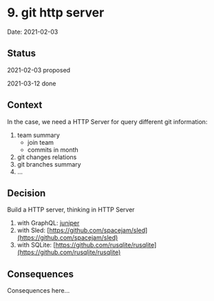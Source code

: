# 9. git http server

Date: 2021-02-03

## Status

2021-02-03 proposed

2021-03-12 done

## Context

In the case, we need a HTTP Server for query different git information:

1. team summary
   - join team
   - commits in month
2. git changes relations
3. git branches summary
4. ...

## Decision

Build a HTTP server, thinking in HTTP Server

1. with GraphQL: [juniper](https://github.com/graphql-rust/juniper) 
2. with Sled: [https://github.com/spacejam/sled](https://github.com/spacejam/sled)
3. with SQLite: [https://github.com/rusqlite/rusqlite](https://github.com/rusqlite/rusqlite)

## Consequences

Consequences here...
